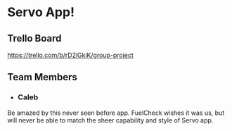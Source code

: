 # Servo App!
## Trello Board
https://trello.com/b/rD2lGkiK/group-project

## Team Members
- ### Caleb
  
Be amazed by this never seen before app. FuelCheck wishes it was us, but will never be able to match the sheer capability and style of Servo app.